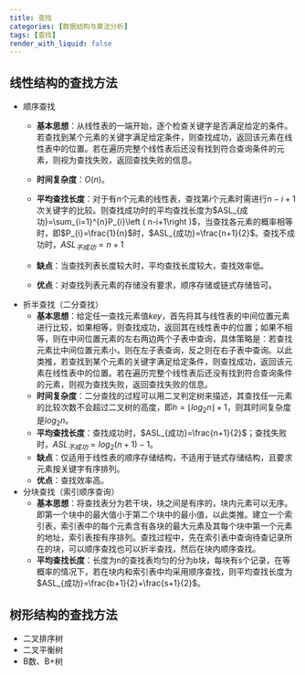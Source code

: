 ```yaml
---
title: 查找
categories: [数据结构与算法分析]
tags: [查找]
render_with_liquid: false
---
```



## 线性结构的查找方法
- 顺序查找<br>
  - **基本思想**：从线性表的一端开始，逐个检查关键字是否满足给定的条件。若查找到某个元素的关键字满足给定条件，则查找成功，返回该元素在线性表中的位置。若在遍历完整个线性表后还没有找到符合查询条件的元素，则视为查找失败，返回查找失败的信息。

  - **时间复杂度**：$O\left( n \right)$。
  - **平均查找长度**：对于有$n$个元素的线性表，查找第$i$个元素时需进行$n-i+1$次关键字的比较。则查找成功时的平均查找长度为$ASL_{成功}=\sum_{i=1}^{n}P_{i}\left ( n-i+1\right )$，当查找各元素的概率相等时，即$P_{i}=\frac{1}{n}$时，$ASL_{成功}=\frac{n+1}{2}$。查找不成功时，$ASL_{不成功}=n+1$
  - **缺点**：当查找列表长度较大时，平均查找长度较大，查找效率低。
  - **优点**：对查找列表元素的存储没有要求，顺序存储或链式存储皆可。
- 折半查找（二分查找）
   - **基本思想**：给定任一查找元素值$key$，首先将其与线性表的中间位置元素进行比较，如果相等，则查找成功，返回其在线性表中的位置；如果不相等，则在中间位置元素的左右两边两个子表中查询，具体策略是：若查找元素比中间位置元素小，则在左子表查询，反之则在右子表中查询。以此类推，若查找到某个元素的关键字满足给定条件，则查找成功，返回该元素在线性表中的位置。若在遍历完整个线性表后还没有找到符合查询条件的元素，则视为查找失败，返回查找失败的信息。
  - **时间复杂度**：二分查找的过程可以用二叉判定树来描述，其查找任一元素的比较次数不会超过二叉树的高度，即$h=\left \lfloor log_{2}n \right \rfloor+1$，则其时间复杂度是$log_{2}n$。
  - **平均查找长度**：查找成功时，$ASL_{成功}=\frac{n+1}{2}$；查找失败时，$ASL_{不成功}=log_{2}\left(n+1\right)-1$。
  - **缺点**：仅适用于线性表的顺序存储结构，不适用于链式存储结构，且要求元素按关键字有序排列。
  - **优点**：查找效率高。
- 分块查找（索引顺序查询）
  - **基本思想**：将查找表分为若干块，块之间是有序的，块内元素可以无序。即第一个块中的最大值小于第二个块中的最小值，以此类推。建立一个索引表，索引表中的每个元素含有各块的最大元素及其每个块中第一个元素的地址，索引表按有序排列。查找过程中，先在索引表中查询待查记录所在的块，可以顺序查找也可以折半查找，然后在块内顺序查找。
  - **平均查找长度**：长度为n的查找表均匀的分为b块，每块有s个记录，在等概率的情况下，若在块内和索引表中均采用顺序查找，则平均查找长度为$ASL_{成功}=\frac{b+1}{2}+\frac{s+1}{2}$。

## 树形结构的查找方法
- 二叉排序树
- 二叉平衡树
- B数、B+树